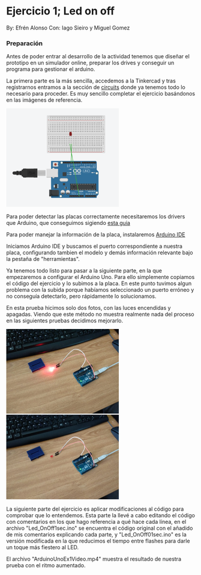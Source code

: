 # Ejercicio 1; Led on off

By: Efrén Alonso
Con: Iago Sieiro y Miguel Gomez

### Preparación

Antes de poder entrar al desarrollo de la actividad tenemos que diseñar el prototipo en un simulador online, preparar los drives y conseguir un programa para gestionar el arduino.

La primera parte es la más sencilla, accedemos a la Tinkercad y tras registrarnos entramos a la sección de [circuits](https://www.tinkercad.com/circuits) donde ya tenemos todo lo necesario para proceder. Es muy sencillo completar el ejercicio basándonos en las imágenes de referencia.

<img  width="300" src=ArduinoUnoEx1Circuit.png>

Para poder detectar las placas correctamente necesitaremos los drivers que Arduino, que conseguimos sigiendo [esta guia](https://www.arduino.cc/en/Guide/DriverInstallation)

Para poder manejar la información de la placa, instalaremos [Arduino IDE](https://www.arduino.cc/en/Main/Software)

Iniciamos Arduino IDE y buscamos el puerto correspondiente a nuestra placa, configurando tambien el modelo y demás información relevante bajo la pestaña de "herramientas".

Ya tenemos todo listo para pasar a la siguiente parte, en la que empezaremos a configurar el Arduino Uno. Para ello simplemente copiamos el código del ejercicio y lo subimos a la placa. En este punto tuvimos algun problema con la subida porque habíamos seleccionado un puerto erróneo y no conseguía detectarlo, pero rápidamente lo solucionamos.

En esta prueba hicimos solo dos fotos, con las luces encendidas y apagadas. Viendo que este método no muestra realmente nada del proceso en las siguientes pruebas decidimos mejorarlo.

<img  width="300" src=ArduinoUnoEx1On.jpeg> <img  width="300" src=ArduinoUnoEx1Off.jpeg>

La siguiente parte del ejercicio es aplicar modificaciones al código para comprobar que lo entendemos. Esta parte la llevé a cabo editando el código con comentarios en los que hago referencia a qué hace cada línea, en el archivo "Led_OnOff1sec.ino" se encuentra el código original con el añadido de mis comentarios explicando cada parte, y "Led_OnOff01sec.ino" es la versión modificada en la que reducimos el tiempo entre flashes para darle un toque más fiestero al LED.

El archivo "ArduinoUnoEx1Video.mp4" muestra el resultado de nuestra prueba con el ritmo aumentado.

### 